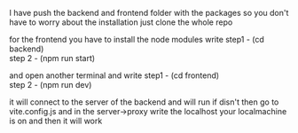 I have push the backend and frontend folder with the packages so you don't have to worry about the installation just clone the whole repo 

for the frontend you have to install the node modules
write 
step1 - (cd backend)  
step 2 - (npm run start)

and open another terminal and write 
step1 - (cd frontend)  
step 2 - (npm run dev)

it will connect to the server of the backend and will run if disn't then go to vite.config.js
and in the server->proxy write the localhost your localmachine is on and then it will work 
